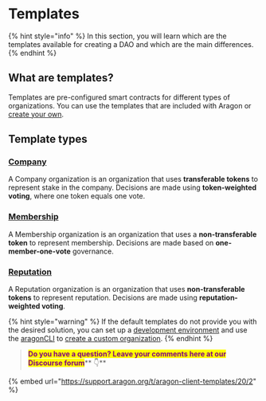# Templates

{% hint style="info" %}
In this section, you will learn which are the templates available for creating a DAO and which are the main differences.
{% endhint %}

## What are templates?

Templates are pre-configured smart contracts for different types of organizations. You can use the templates that are included with Aragon or [create your own](https://github.com/aragon/dao-templates).

## Template types

### [Company](use-company-template.md)

A Company organization is an organization that uses **transferable tokens** to represent stake in the company. Decisions are made using **token-weighted voting**, where one token equals one vote.

### [Membership](use-membership-template.md)

A Membership organization is an organization that uses a **non-transferable token** to represent membership. Decisions are made based on **one-member-one-vote** governance.

### [Reputation](page-1.md)

A Reputation organization is an organization that uses **non-transferable tokens** to represent reputation. Decisions are made using **reputation-weighted voting**.

{% hint style="warning" %}
If the default templates do not provide you with the desired solution, you can set up a [development environment](https://hack.aragon.org/docs/getting-started#environment-setup) and use the [aragonCLI](https://hack.aragon.org/docs/cli-intro) to [create a custom organization](https://hack.aragon.org/docs/guides-custom-deploy).
{% endhint %}

> <mark style="color:purple;">**Do you have a question? Leave your comments here at our Discourse forum**</mark>** 👇**

{% embed url="https://support.aragon.org/t/aragon-client-templates/20/2" %}
